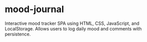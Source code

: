# mood-journal
Interactive mood tracker SPA using HTML, CSS, JavaScript, and LocalStorage. Allows users to log daily mood and comments with persistence.
